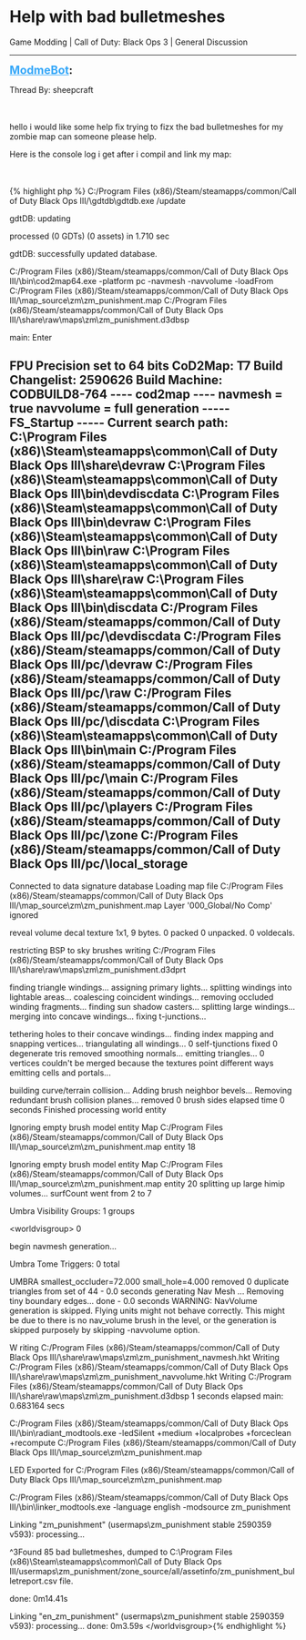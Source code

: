 # Help with bad bulletmeshes
Game Modding | Call of Duty: Black Ops 3 | General Discussion

---
<strong style="font-size: 1.4em;"><span style="text-decoration: underline;text-decoration-color: #34a7f9;"><span style="color:#34a7f9;">ModmeBot</span></span>:</strong>

<p>Thread By: sheepcraft<br /><br /><br /><p style="text-align:left;">hello i would like some help fix trying to fizx the bad bulletmeshes for my zombie map can someone please help.</p><p style="text-align:left;"></p><p style="text-align:left;">Here is the console log i get after i compil and link my map:</p><p style="text-align:left;"></p><br /><br />{% highlight php %}
C:/Program Files (x86)/Steam/steamapps/common/Call of Duty Black Ops III/\gdtdb\gdtdb.exe /update

gdtDB: updating

processed (0 GDTs) (0 assets) in 1.710 sec

gdtDB: successfully updated database.

C:/Program Files (x86)/Steam/steamapps/common/Call of Duty Black Ops III/\bin\cod2map64.exe -platform pc -navmesh -navvolume -loadFrom C:/Program Files (x86)/Steam/steamapps/common/Call of Duty Black Ops III/\map_source\zm\zm_punishment.map C:/Program Files (x86)/Steam/steamapps/common/Call of Duty Black Ops III/\share\raw\maps\zm\zm_punishment.d3dbsp

main: Enter

FPU Precision set to 64 bits
CoD2Map: T7
 Build Changelist: 2590626
 Build Machine: CODBUILD8-764
---- cod2map ----
navmesh = true
navvolume = full generation
----- FS_Startup -----
Current search path:
C:\Program Files (x86)\Steam\steamapps\common\Call of Duty Black Ops III\share\devraw
C:\Program Files (x86)\Steam\steamapps\common\Call of Duty Black Ops III\bin\devdiscdata
C:\Program Files (x86)\Steam\steamapps\common\Call of Duty Black Ops III\bin\devraw
C:\Program Files (x86)\Steam\steamapps\common\Call of Duty Black Ops III\bin\raw
C:\Program Files (x86)\Steam\steamapps\common\Call of Duty Black Ops III\share\raw
C:\Program Files (x86)\Steam\steamapps\common\Call of Duty Black Ops III\bin\discdata
C:/Program Files (x86)/Steam/steamapps/common/Call of Duty Black Ops III/pc/\devdiscdata
C:/Program Files (x86)/Steam/steamapps/common/Call of Duty Black Ops III/pc/\devraw
C:/Program Files (x86)/Steam/steamapps/common/Call of Duty Black Ops III/pc/\raw
C:/Program Files (x86)/Steam/steamapps/common/Call of Duty Black Ops III/pc/\discdata
C:\Program Files (x86)\Steam\steamapps\common\Call of Duty Black Ops III\bin\main
C:/Program Files (x86)/Steam/steamapps/common/Call of Duty Black Ops III/pc/\main
C:/Program Files (x86)/Steam/steamapps/common/Call of Duty Black Ops III/pc/\players
C:/Program Files (x86)/Steam/steamapps/common/Call of Duty Black Ops III/pc/\zone
C:/Program Files (x86)/Steam/steamapps/common/Call of Duty Black Ops III/pc/\local_storage
----------------------
Connected to data signature database
Loading map file C:/Program Files (x86)/Steam/steamapps/common/Call of Duty Black Ops III/\map_source\zm\zm_punishment.map
Layer &#39;000_Global/No Comp&#39; ignored

reveal volume decal texture 1x1, 9 bytes. 0 packed 0 unpacked. 0 voldecals.

restricting BSP to sky brushes
writing C:/Program Files (x86)/Steam/steamapps/common/Call of Duty Black Ops III/\share\raw\maps\zm\zm_punishment.d3dprt

finding triangle windings...
assigning primary lights...
splitting windings into lightable areas...
coalescing coincident windings...
removing occluded winding fragments...
finding sun shadow casters...
splitting large windings...
merging into concave windings...
fixing t-junctions...

tethering holes to their concave windings...
finding index mapping and snapping vertices...
triangulating all windings...
0 self-tjunctions fixed
0 degenerate tris removed
smoothing normals...
emitting triangles...
0 vertices couldn&#39;t be merged because the textures point different ways
emitting cells and portals...

building curve/terrain collision...
Adding brush neighbor bevels...
Removing redundant brush collision planes...
removed 0 brush sides
elapsed time 0 seconds
Finished processing world entity

Ignoring empty brush model entity
Map C:/Program Files (x86)/Steam/steamapps/common/Call of Duty Black Ops III/\map_source\zm\zm_punishment.map entity 18

Ignoring empty brush model entity
Map C:/Program Files (x86)/Steam/steamapps/common/Call of Duty Black Ops III/\map_source\zm\zm_punishment.map entity 20
splitting up large himip volumes...
    surfCount went from 2 to 7

Umbra Visibility Groups: 1 groups

&lt;worldvisgroup&gt;      0

begin navmesh generation...

Umbra Tome Triggers: 0 total



UMBRA smallest_occluder=72.000 small_hole=4.000
removed 0 duplicate triangles from set of 44 - 0.0 seconds
generating Nav Mesh ...
Removing tiny boundary edges...
 done - 0.0 seconds 
WARNING: NavVolume generation is skipped. Flying units might not behave correctly. This might be due to there is no nav_volume brush in the level, or the generation is skipped purposely by skipping -navvolume option.

W
riting C:/Program Files (x86)/Steam/steamapps/common/Call of Duty Black Ops III/\share\raw\maps\zm\zm_punishment_navmesh.hkt
Writing C:/Program Files (x86)/Steam/steamapps/common/Call of Duty Black Ops III/\share\raw\maps\zm\zm_punishment_navvolume.hkt
Writing C:/Program Files (x86)/Steam/steamapps/common/Call of Duty Black Ops III/\share\raw\maps\zm\zm_punishment.d3dbsp
    1 seconds elapsed
main: 0.683164 secs

C:/Program Files (x86)/Steam/steamapps/common/Call of Duty Black Ops III/\bin\radiant_modtools.exe -ledSilent +medium +localprobes +forceclean +recompute C:/Program Files (x86)/Steam/steamapps/common/Call of Duty Black Ops III/\map_source\zm\zm_punishment.map

LED Exported for C:/Program Files (x86)/Steam/steamapps/common/Call of Duty Black Ops III/\map_source\zm\zm_punishment.map

C:/Program Files (x86)/Steam/steamapps/common/Call of Duty Black Ops III/\bin\linker_modtools.exe -language english -modsource zm_punishment

Linking "zm_punishment" (usermaps\zm_punishment stable 2590359 v593): 
processing...

^3Found 85 bad bulletmeshes, dumped to C:\Program Files (x86)\Steam\steamapps\common\Call of Duty Black Ops III\/usermaps\zm_punishment/zone_source/all/assetinfo/zm_punishment_bulletreport.csv file.

done: 0m14.41s

Linking "en_zm_punishment" (usermaps\zm_punishment stable 2590359 v593): 
processing...
done: 0m3.59s
&lt;/worldvisgroup&gt;{% endhighlight %}
</p>

